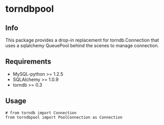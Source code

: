 # torndbpool

## Info

This package provides a drop-in replacement for torndb.Connection that uses a sqlalchemy QueuePool behind the scenes to manage connection.

## Requirements

 - MySQL-python >= 1.2.5
 - SQLAlchemy >= 1.0.9
 - torndb >= 0.3

## Usage

    # from torndb import Connection
    from torndbpool import PoolConnection as Connection
